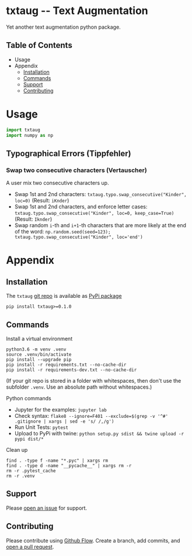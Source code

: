 # txtaug -- Text Augmentation
Yet another text augmentation python package.

## Table of Contents
* Usage
* Appendix
    * [Installation](#installation)
    * [Commands](#commands)
    * [Support](#support)
    * [Contributing](#contributing)


# Usage

```py
import txtaug
import numpy as np
```

## Typographical Errors (Tippfehler)

### Swap two consecutive characters (Vertauscher)
A user mix two consecutive characters up.

- Swap 1st and 2nd characters: `txtaug.typo.swap_consecutive("Kinder", loc=0)`  (Result: `iKnder`)
- Swap 1st and 2nd characters, and enforce letter cases: `txtaug.typo.swap_consecutive("Kinder", loc=0, keep_case=True)`  (Result: `Iknder`)
- Swap random `i`-th and `i+1`-th characters that are more likely at the end of the word: `np.random.seed(seed=123); txtaug.typo.swap_consecutive("Kinder", loc='end')`



# Appendix

## Installation
The `txtaug` [git repo](http://github.com/ulf1/txtaug) is available as [PyPi package](https://pypi.org/project/txtaug)

```
pip install txtaug>=0.1.0
```


## Commands
Install a virtual environment

```
python3.6 -m venv .venv
source .venv/bin/activate
pip install --upgrade pip
pip install -r requirements.txt --no-cache-dir
pip install -r requirements-dev.txt --no-cache-dir
```

(If your git repo is stored in a folder with whitespaces, then don't use the subfolder `.venv`. Use an absolute path without whitespaces.)

Python commands

* Jupyter for the examples: `jupyter lab`
* Check syntax: `flake8 --ignore=F401 --exclude=$(grep -v '^#' .gitignore | xargs | sed -e 's/ /,/g')`
* Run Unit Tests: `pytest`
* Upload to PyPi with twine: `python setup.py sdist && twine upload -r pypi dist/*`

Clean up 

```
find . -type f -name "*.pyc" | xargs rm
find . -type d -name "__pycache__" | xargs rm -r
rm -r .pytest_cache
rm -r .venv
```

## Support
Please [open an issue](https://github.com/ulf1/txtaug/issues/new) for support.


## Contributing
Please contribute using [Github Flow](https://guides.github.com/introduction/flow/). Create a branch, add commits, and [open a pull request](https://github.com/ulf1/txtaug/compare/).
